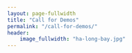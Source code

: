 ```yaml
---
layout: page-fullwidth
title: "Call for Demos"
permalink: "/call-for-demos/"
header:
    image_fullwidth: "ha-long-bay.jpg"
---
```

